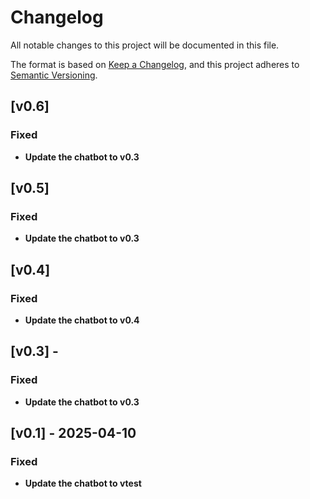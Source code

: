 # Changelog

All notable changes to this project will be documented in this file.

The format is based on [Keep a Changelog](https://keepachangelog.com/en/1.1.0/),
and this project adheres to [Semantic Versioning](https://semver.org/spec/v2.0.0.html).

## [v0.6]

### Fixed

- **Update the chatbot to v0.3**


## [v0.5]

### Fixed

- **Update the chatbot to v0.3**


## [v0.4]

### Fixed

- **Update the chatbot to v0.4**


## [v0.3] - 

### Fixed

- **Update the chatbot to v0.3**


## [v0.1] - 2025-04-10

### Fixed

- **Update the chatbot to vtest**




